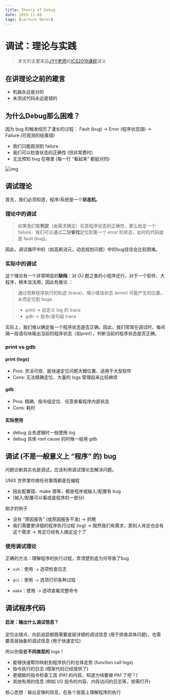 ```yaml
---
title: Theory of Debug
date: 2019-11-08
tags: [Lecture Notes]
---
```


# 调试：理论与实践

> 本文的主要来自[JYY老师](http://ics.nju.edu.cn/~jyy/)的[ICS2019课程](http://ics.nju.edu.cn/~jyywiki/wiki/ICS2019)讲义

## 在讲理论之前的箴言

- 机器永远是对的
- 未测试代码永远是错的

## 为什么Debug那么困难？

因为 bug 的触发经历了漫长的过程：
Fault (bug) → Error (程序状态错) → Failure (可观测的结果错)

- 我们只能观测到 failure
- 我们可以检查状态的正确性 (但非常费时)
- 无法预知 bug 在哪里 (每一行 “看起来” 都挺对的)

![img](/Theory_of_debug/fault-error-failure.png)

## 调试理论

首先，我们必须知道，程序/系统是一个**状态机**。

###  理论中的调试

> 如果我们能**判定**（由需求确定）任意程序状态的正确性，那么给定一个 failure，我们可以通过**二分查找**定位到第一个 error 的状态，此时的代码就是 fault (bug)。 

因此，调试循环中的（如高斯消元，动态规划问题）中的bug往往会比较困难。

### 实际中的调试

 这个理论有一个非常明显的**缺陷**：对 OJ 题之类的小程序还行，对于一个软件、大程序，根本没法用，因此有推论 ：

> 通过观察程序执行的轨迹 (trace)，缩小错误状态 (error) 可能产生的位置，从而定位到 bugs.
> - print → 自定义 log 的 trace
> - gdb → 指令/语句级 trace

实际上，我们难以确定每一个程序状态是否正确。因此，我们常常在调试时，每间隔一段语句块输出当前的程序状态（如print），判断当前的程序状态是否正确。

### print vs gdb

#### print (logs)

- Pros: 灵活可控、能快速定位问题大概位置、适用于大型软件
- Cons: 无法精确定位、大量的 logs 管理起来比较麻烦

#### gdb

- Pros: 精确、指令级定位、任意查看程序内部状态
- Cons: 耗时

#### 实际使用

- debug 业务逻辑时一般使用 log
- debug 具体 root cause 的时候一般用 gdb


##  调试 (不是一般意义上 “程序” 的) bug 

问题诊断其实也是调试，应该利用调试理论去解决问题。

UNIX 世界里你做任何事情都是在编程

- 因此配置错、make 错等，都是程序或输入/配置有 bug
- (输入/配置可以看成是程序的一部分)

刚才的例子

- 没有 “原因报告” (或原因报告不准) → 抓瞎
- 我们需要更详细的程序执行过程 (log) → 既然我们有需求，那别人肯定也会有这个需求 → 肯定已经有人搞定这个了

### 使用调试理论

正确的方法：理解程序的执行过程，弄清楚到底为何导致了bug

- `ssh`：使用 `-v` 选项检查日志

- `gcc`：使用 `-v` 选项打印各种过程

- `make`：使用 `-n` 选项查看完整命令

## 调试程序代码

#### 启发：输出什么调试信息？

定位出错点、向前追踪都既需要底层详细的调试信息 (用于排查具体问题)，也需要高层抽象的调试信息 (用于快速定位)

所以你需要**不同类型的** logs！

- 能够快速帮你映射到程序执行的总体走势 (function call logs)
- 指令执行的日志 (框架代码已经提供了)
- 更细致的指令检查工具 (PA1 的内容，知道为啥要做 PA1 了吧？)
- 其他有用的信息 (例如 I/O 指令的内容、内存访问的日志等，按需打开)


核心思想：输出足够的信息，在各个层面上理解程序的执行